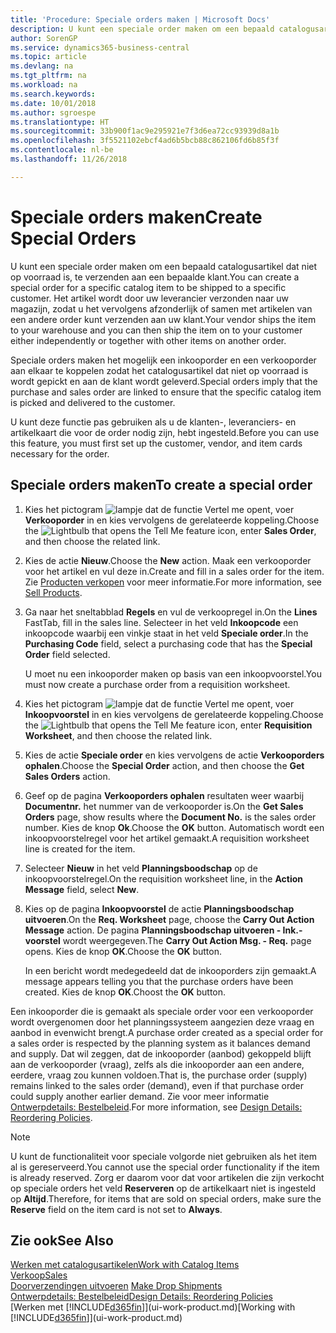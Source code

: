 ```yaml
---
title: 'Procedure: Speciale orders maken | Microsoft Docs'
description: U kunt een speciale order maken om een bepaald catalogusartikel dat niet op voorraad is, te verzenden aan een bepaalde klant. Het artikel wordt door uw leverancier verzonden naar uw magazijn, zodat u het vervolgens afzonderlijk of samen met artikelen van een andere order kunt verzenden aan uw klant.
author: SorenGP
ms.service: dynamics365-business-central
ms.topic: article
ms.devlang: na
ms.tgt_pltfrm: na
ms.workload: na
ms.search.keywords: 
ms.date: 10/01/2018
ms.author: sgroespe
ms.translationtype: HT
ms.sourcegitcommit: 33b900f1ac9e295921e7f3d6ea72cc93939d8a1b
ms.openlocfilehash: 3f5521102ebcf4ad6b5bcb88c862106fd6b85f3f
ms.contentlocale: nl-be
ms.lasthandoff: 11/26/2018

---
```

# <a name="create-special-orders"></a><span data-ttu-id="52e28-104">Speciale orders maken</span><span class="sxs-lookup"><span data-stu-id="52e28-104">Create Special Orders</span></span>
<span data-ttu-id="52e28-105">U kunt een speciale order maken om een bepaald catalogusartikel dat niet op voorraad is, te verzenden aan een bepaalde klant.</span><span class="sxs-lookup"><span data-stu-id="52e28-105">You can create a special order for a specific catalog item to be shipped to a specific customer.</span></span> <span data-ttu-id="52e28-106">Het artikel wordt door uw leverancier verzonden naar uw magazijn, zodat u het vervolgens afzonderlijk of samen met artikelen van een andere order kunt verzenden aan uw klant.</span><span class="sxs-lookup"><span data-stu-id="52e28-106">Your vendor ships the item to your warehouse and you can then ship the item on to your customer either independently or together with other items on another order.</span></span>  

<span data-ttu-id="52e28-107">Speciale orders maken het mogelijk een inkooporder en een verkooporder aan elkaar te koppelen zodat het catalogusartikel dat niet op voorraad is wordt gepickt en aan de klant wordt geleverd.</span><span class="sxs-lookup"><span data-stu-id="52e28-107">Special orders imply that the purchase and sales order are linked to ensure that the specific catalog item is picked and delivered to the customer.</span></span>  

<span data-ttu-id="52e28-108">U kunt deze functie pas gebruiken als u de klanten-, leveranciers- en artikelkaart die voor de order nodig zijn, hebt ingesteld.</span><span class="sxs-lookup"><span data-stu-id="52e28-108">Before you can use this feature, you must first set up the customer, vendor, and item cards necessary for the order.</span></span>  

## <a name="to-create-a-special-order"></a><span data-ttu-id="52e28-109">Speciale orders maken</span><span class="sxs-lookup"><span data-stu-id="52e28-109">To create a special order</span></span>  
1.  <span data-ttu-id="52e28-110">Kies het pictogram ![lampje dat de functie Vertel me opent](media/ui-search/search_small.png "Vertel me wat u wilt doen"), voer **Verkooporder** in en kies vervolgens de gerelateerde koppeling.</span><span class="sxs-lookup"><span data-stu-id="52e28-110">Choose the ![Lightbulb that opens the Tell Me feature](media/ui-search/search_small.png "Tell me what you want to do") icon, enter **Sales Order**, and then choose the related link.</span></span>  
2. <span data-ttu-id="52e28-111">Kies de actie **Nieuw**.</span><span class="sxs-lookup"><span data-stu-id="52e28-111">Choose the **New** action.</span></span> <span data-ttu-id="52e28-112">Maak een  verkooporder voor het artikel en vul deze in.</span><span class="sxs-lookup"><span data-stu-id="52e28-112">Create and fill in a  sales order for the item.</span></span> <span data-ttu-id="52e28-113">Zie [Producten verkopen](sales-how-sell-products.md) voor meer informatie.</span><span class="sxs-lookup"><span data-stu-id="52e28-113">For more information, see [Sell Products](sales-how-sell-products.md).</span></span>
3.  <span data-ttu-id="52e28-114">Ga naar het sneltabblad **Regels** en vul de verkoopregel in.</span><span class="sxs-lookup"><span data-stu-id="52e28-114">On the **Lines** FastTab, fill in the sales line.</span></span> <span data-ttu-id="52e28-115">Selecteer in het veld **Inkoopcode** een inkoopcode waarbij een vinkje staat in het veld **Speciale order**.</span><span class="sxs-lookup"><span data-stu-id="52e28-115">In the **Purchasing Code** field, select a purchasing code that has the **Special Order** field selected.</span></span>

    <span data-ttu-id="52e28-116">U moet nu een inkooporder maken op basis van een inkoopvoorstel.</span><span class="sxs-lookup"><span data-stu-id="52e28-116">You must now create a purchase order from a requisition worksheet.</span></span>  
4. <span data-ttu-id="52e28-117">Kies het pictogram ![lampje dat de functie Vertel me opent](media/ui-search/search_small.png "Vertel me wat u wilt doen"), voer **Inkoopvoorstel** in en kies vervolgens de gerelateerde koppeling.</span><span class="sxs-lookup"><span data-stu-id="52e28-117">Choose the ![Lightbulb that opens the Tell Me feature](media/ui-search/search_small.png "Tell me what you want to do") icon, enter **Requisition Worksheet**, and then choose the related link.</span></span>  
5. <span data-ttu-id="52e28-118">Kies de actie **Speciale order** en kies vervolgens de actie **Verkooporders ophalen**.</span><span class="sxs-lookup"><span data-stu-id="52e28-118">Choose the **Special Order** action, and then choose the **Get Sales Orders** action.</span></span>  
6.  <span data-ttu-id="52e28-119">Geef op de pagina **Verkooporders ophalen** resultaten weer waarbij **Documentnr.** het nummer van de verkooporder is.</span><span class="sxs-lookup"><span data-stu-id="52e28-119">On the **Get Sales Orders** page, show results where the **Document No.** is the sales order number.</span></span> <span data-ttu-id="52e28-120">Kies de knop **Ok**.</span><span class="sxs-lookup"><span data-stu-id="52e28-120">Choose the **OK** button.</span></span> <span data-ttu-id="52e28-121">Automatisch wordt een inkoopvoorstelregel voor het artikel gemaakt.</span><span class="sxs-lookup"><span data-stu-id="52e28-121">A requisition worksheet line is created for the item.</span></span>  
7.  <span data-ttu-id="52e28-122">Selecteer **Nieuw** in het veld **Planningsboodschap** op de inkoopvoorstelregel.</span><span class="sxs-lookup"><span data-stu-id="52e28-122">On the requisition worksheet line, in the **Action Message** field, select **New**.</span></span>  
8.  <span data-ttu-id="52e28-123">Kies op de pagina **Inkoopvoorstel** de actie **Planningsboodschap uitvoeren**.</span><span class="sxs-lookup"><span data-stu-id="52e28-123">On the **Req. Worksheet** page, choose the **Carry Out Action Message** action.</span></span> <span data-ttu-id="52e28-124">De pagina **Planningsboodschap uitvoeren - Ink.-voorstel** wordt weergegeven.</span><span class="sxs-lookup"><span data-stu-id="52e28-124">The **Carry Out Action Msg. - Req.** page opens.</span></span> <span data-ttu-id="52e28-125">Kies de knop **OK**.</span><span class="sxs-lookup"><span data-stu-id="52e28-125">Choose the **OK** button.</span></span>  

    <span data-ttu-id="52e28-126">In een bericht wordt medegedeeld dat de inkooporders zijn gemaakt.</span><span class="sxs-lookup"><span data-stu-id="52e28-126">A message appears telling you that the purchase orders have been created.</span></span> <span data-ttu-id="52e28-127">Kies de knop **OK**.</span><span class="sxs-lookup"><span data-stu-id="52e28-127">Choost the **OK** button.</span></span>  

<span data-ttu-id="52e28-128">Een inkooporder die is gemaakt als speciale order voor een verkooporder wordt overgenomen door het planningssysteem aangezien deze vraag en aanbod in evenwicht brengt.</span><span class="sxs-lookup"><span data-stu-id="52e28-128">A purchase order created as a special order for a sales order is respected by the planning system as it balances demand and supply.</span></span> <span data-ttu-id="52e28-129">Dat wil zeggen, dat de inkooporder (aanbod) gekoppeld blijft aan de verkooporder (vraag), zelfs als die inkooporder aan een andere, eerdere, vraag zou kunnen voldoen.</span><span class="sxs-lookup"><span data-stu-id="52e28-129">That is, the purchase order (supply) remains linked to the sales order (demand), even if that purchase order could supply another earlier demand.</span></span> <span data-ttu-id="52e28-130">Zie voor meer informatie [Ontwerpdetails: Bestelbeleid](design-details-reservation-order-tracking-and-action-messaging.md).</span><span class="sxs-lookup"><span data-stu-id="52e28-130">For more information, see [Design Details: Reordering Policies](design-details-reservation-order-tracking-and-action-messaging.md).</span></span>  

> [!NOTE]  
>  <span data-ttu-id="52e28-131">U kunt de functionaliteit voor speciale volgorde niet gebruiken als het item al is gereserveerd.</span><span class="sxs-lookup"><span data-stu-id="52e28-131">You cannot use the special order functionality if the item is already reserved.</span></span> <span data-ttu-id="52e28-132">Zorg er daarom voor dat voor artikelen die zijn verkocht op speciale orders het veld **Reserveren** op de artikelkaart niet is ingesteld op **Altijd**.</span><span class="sxs-lookup"><span data-stu-id="52e28-132">Therefore, for items that are sold on special orders, make sure the **Reserve** field on the item card is not set to **Always**.</span></span>  

## <a name="see-also"></a><span data-ttu-id="52e28-133">Zie ook</span><span class="sxs-lookup"><span data-stu-id="52e28-133">See Also</span></span>  
[<span data-ttu-id="52e28-134">Werken met catalogusartikelen</span><span class="sxs-lookup"><span data-stu-id="52e28-134">Work with Catalog Items</span></span>](inventory-how-work-nonstock-items.md)  
[<span data-ttu-id="52e28-135">Verkoop</span><span class="sxs-lookup"><span data-stu-id="52e28-135">Sales</span></span>](sales-manage-sales.md)  
<span data-ttu-id="52e28-136">[Doorverzendingen uitvoeren](sales-how-drop-shipment.md) </span><span class="sxs-lookup"><span data-stu-id="52e28-136">[Make Drop Shipments](sales-how-drop-shipment.md) </span></span>  
[<span data-ttu-id="52e28-137">Ontwerpdetails: Bestelbeleid</span><span class="sxs-lookup"><span data-stu-id="52e28-137">Design Details: Reordering Policies</span></span>](design-details-reservation-order-tracking-and-action-messaging.md)  
<span data-ttu-id="52e28-138">[Werken met [!INCLUDE[d365fin](includes/d365fin_md.md)]](ui-work-product.md)</span><span class="sxs-lookup"><span data-stu-id="52e28-138">[Working with [!INCLUDE[d365fin](includes/d365fin_md.md)]](ui-work-product.md)</span></span>

